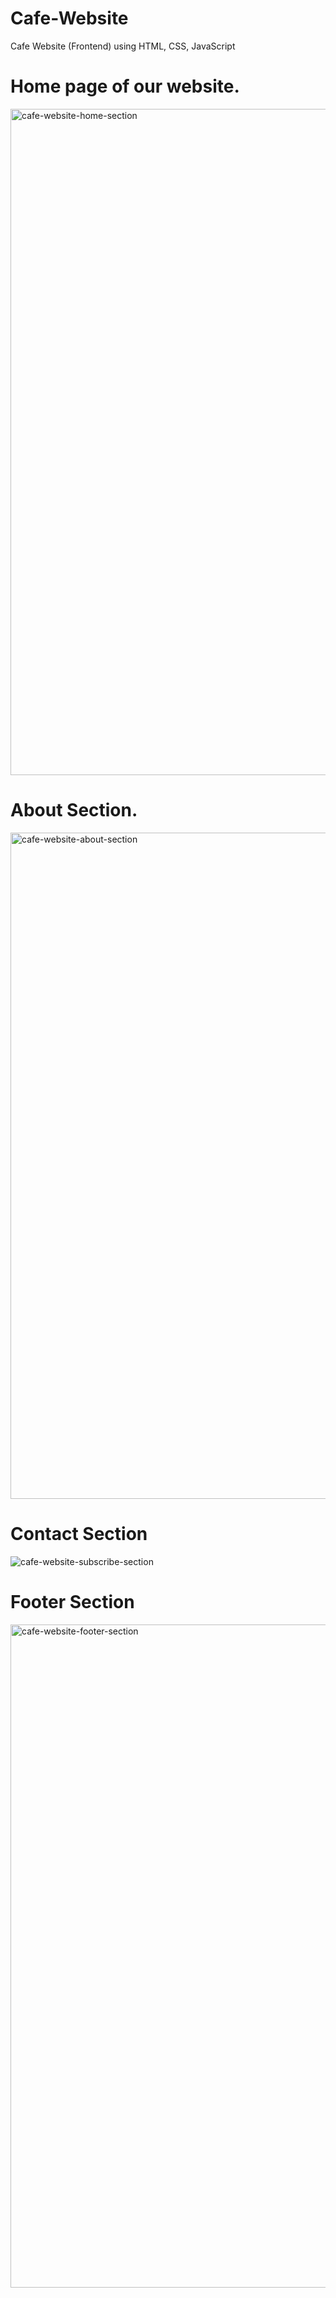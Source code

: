# Cafe-Website
Cafe Website (Frontend) using HTML, CSS, JavaScript

# Home page of our website.

<img width="1066" alt="cafe-website-home-section" src="https://github.com/Pankaj352/Cafe-Website/assets/100466858/cc69f571-d4a1-4ea9-ad73-31b26b23203a">


# About Section.

<img width="1066" alt="cafe-website-about-section" src="https://github.com/Pankaj352/Cafe-Website/assets/100466858/8956fb1f-b3f8-45c5-9083-c21ccb53474a">


# Contact Section 

<img widt="1067" alt="cafe-website-subscribe-section" src="https://github.com/Pankaj352/Cafe-Website/assets/100466858/323b2b88-9513-40ec-af07-8e8480e840f0">


# Footer Section

<img width="1061" alt="cafe-website-footer-section" src="https://github.com/Pankaj352/Cafe-Website/assets/100466858/c01027cf-3e0a-4c14-8ab7-f2ad28d3c823">

